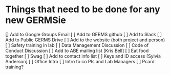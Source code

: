 # Things that need to be done for any new GERMSie

[] Add to Google Groups Email
[ ] Add to GERMS github
[ ] Add to Slack
[ ] Add to Public GERMS Drive
[ ] Add to the website (both project and person)
[ ] Safety training in lab
[ ] Data Management Discussion
[ ] Code of Conduct Discussion
[ ] Add to ABE mailing list [Kris Bell]
[ ] Eat food together
[ ] Swag
[ ] Add to contact info list 
[ ] Keys and ID access [Sylvia Anderson]
[ ] Office Intro
[ ] Intro to co PIs and Lab Managers
[ ] Pcard training?
